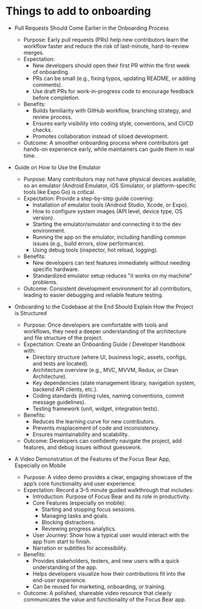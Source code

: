 # Things to add to onboarding

- Pull Requests Should Come Earlier in the Onboarding Process
  - Purpose: Early pull requests (PRs) help new contributors learn the workflow
    faster and reduce the risk of last-minute, hard-to-review merges.
  - Expectation:
    - New developers should open their first PR within the first week of
      onboarding.
    - PRs can be small (e.g., fixing typos, updating README, or adding
      comments).
    - Use draft PRs for work-in-progress code to encourage feedback before
      completion.
  - Benefits:
    - Builds familiarity with GitHub workflow, branching strategy, and review
      process.
    - Ensures early visibility into coding style, conventions, and CI/CD checks.
    - Promotes collaboration instead of siloed development.
  - Outcome: A smoother onboarding process where contributors get hands-on
    experience early, while maintainers can guide them in real time.

- Guide on How to Use the Emulator
  - Purpose: Many contributors may not have physical devices available, so an
    emulator (Android Emulator, iOS Simulator, or platform-specific tools like
    Expo Go) is critical.
  - Expectation: Provide a step-by-step guide covering:
    - Installation of emulator tools (Android Studio, Xcode, or Expo).
    - How to configure system images (API level, device type, OS version).
    - Starting the emulator/simulator and connecting it to the dev environment.
    - Running the app on the emulator, including handling common issues (e.g.,
      build errors, slow performance).
    - Using debug tools (inspector, hot reload, logging).
  - Benefits:
    - New developers can test features immediately without needing specific
      hardware.
    - Standardized emulator setup reduces "it works on my machine" problems.
  - Outcome: Consistent development environment for all contributors, leading to
    easier debugging and reliable feature testing.

- Onboarding to the Codebase at the End Should Explain How the Project is
  Structured
  - Purpose: Once developers are comfortable with tools and workflows, they need
    a deeper understanding of the architecture and file structure of the
    project.
  - Expectation: Create an Onboarding Guide / Developer Handbook with:
    - Directory structure (where UI, business logic, assets, configs, and tests
      are located).
    - Architecture overview (e.g., MVC, MVVM, Redux, or Clean Architecture).
    - Key dependencies (state management library, navigation system, backend API
      clients, etc.).
    - Coding standards (linting rules, naming conventions, commit message
      guidelines).
    - Testing framework (unit, widget, integration tests).
  - Benefits:
    - Reduces the learning curve for new contributors.
    - Prevents misplacement of code and inconsistency.
    - Ensures maintainability and scalability.
  - Outcome: Developers can confidently navigate the project, add features, and
    debug issues without guesswork.

- A Video Demonstration of the Features of the Focus Bear App, Especially on
  Mobile
  - Purpose: A video demo provides a clear, engaging showcase of the app’s core
    functionality and user experience.
  - Expectation: Record a 3–5 minute guided walkthrough that includes:
    - Introduction: Purpose of Focus Bear and its role in productivity.
    - Core Features (especially on mobile):
      - Starting and stopping focus sessions.
      - Managing tasks and goals.
      - Blocking distractions.
      - Reviewing progress analytics.
    - User Journey: Show how a typical user would interact with the app from
      start to finish.
    - Narration or subtitles for accessibility.
  - Benefits:
    - Provides stakeholders, testers, and new users with a quick understanding
      of the app.
    - Helps developers visualize how their contributions fit into the end-user
      experience.
    - Can be reused for marketing, onboarding, or training.
  - Outcome: A polished, shareable video resource that clearly communicates the
    value and functionality of the Focus Bear app.

